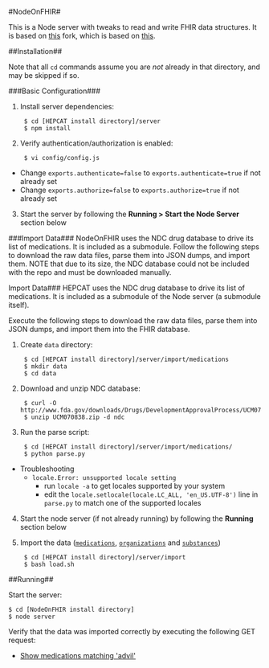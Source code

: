 #NodeOnFHIR#

This is a Node server with tweaks to read and write FHIR data structures. It is based on [this](https://github.com/medcafe/NodeOnFHIR) fork, which is based on [this](http://backbonetutorials.com/nodejs-restify-mongodb-mongoose/).

##Installation##

Note that all `cd` commands assume you are *not* already in that directory, and may be skipped if so.

###Basic Configuration###

1. Install server dependencies:

        $ cd [HEPCAT install directory]/server
        $ npm install
  
2. Verify authentication/authorization is enabled:

        $ vi config/config.js
  - Change `exports.authenticate=false` to `exports.authenticate=true` if not already set
  - Change `exports.authorize=false` to `exports.authorize=true` if not already set

3. Start the server by following the **Running > Start the Node Server** section below

###Import Data###
NodeOnFHIR uses the NDC drug database to drive its list of medications. It is included as a submodule. Follow the following steps to download the raw data files, parse them into JSON dumps, and import them. NOTE that due to its size, the NDC database could not be included with the repo and must be downloaded manually.

Import Data###
HEPCAT uses the NDC drug database to drive its list of medications. It is included as a submodule of the Node server (a submodule itself). 

Execute the following steps to download the raw data files, parse them into JSON dumps, and import them into the FHIR database.

1. Create `data` directory:

        $ cd [HEPCAT install directory]/server/import/medications
        $ mkdir data
        $ cd data
  
2. Download and unzip NDC database:

        $ curl -O http://www.fda.gov/downloads/Drugs/DevelopmentApprovalProcess/UCM070838.zip
        $ unzip UCM070838.zip -d ndc
  
3. Run the parse script:

        $ cd [HEPCAT install directory]/server/import/medications/
        $ python parse.py
        
  - Troubleshooting
  	- `locale.Error: unsupported locale setting`
      - run `locale -a` to get locales supported by your system
      - edit the `locale.setlocale(locale.LC_ALL, 'en_US.UTF-8')` line in `parse.py` to match one of the supported locales
      
4. Start the node server (if not already running) by following the **Running** section below

5. Import the data ([`medications`](http://www.hl7.org/implement/standards/fhir/medication.html), [`organizations`](http://www.hl7.org/implement/standards/fhir/organization.html) and [`substances`](http://www.hl7.org/implement/standards/fhir/substance.html))

		$ cd [HEPCAT install directory]/server/import
		$ bash load.sh
  
##Running##

Start the server:

	$ cd [NodeOnFHIR install directory]
	$ node server

Verify that the data was imported correctly by executing the following GET request:

- [Show medications matching 'advil'](http://localhost:8888/medication/search?name=advil)
